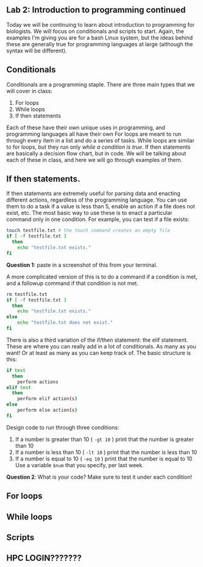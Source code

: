 ## Lab 2: Introduction to programming continued 

Today we will be continuing to learn about introduction to programming for biologists. We will focus on conditionals and scripts to start. Again, the examples I'm giving you are for a bash Linux system, but the ideas behind these are generally true for programming languages at large (although the syntax will be different).


## Conditionals

Conditionals are a programming staple. There are three main types that we will cover in class:

1. For loops
2. While loops
3. If then statements

Each of these have their own unique uses in programming, and programming languages all have their own
For loops are meant to run through every item in a list and do a series of tasks. While loops are similar to for loops, but they run only *while a condition is true*. If then statements are basically a decision flow chart, but in code. We will be talking about each of these in class, and here we will go through examples of them.

## If then statements.

If then statements are extremely useful for parsing data and enacting different actions, regardless of the programming language. You can use them to do a task if a value is less than 5, enable an action if a file does not exist, etc. The most basic way to use these is to enact a particular command only in one condition. For example, you can test if a file exists:

```bash
touch testfile.txt # the touch command creates an empty file
if [ -f testfile.txt ]
  then
    echo "testfile.txt exists."
fi
```

**Question 1:** paste in a screenshot of this from your terminal.

A more complicated version of this is to do a command if a condition is met, and a followup command if that condition is not met.

```bash
rm testfile.txt
if [ -f testfile.txt ]
  then
    echo "testfile.txt exists."
else
    echo "testfile.txt does not exist."
fi
```

There is also a third variation of the if/then statement: the elif statement. These are where you can really add in a lot of conditionals. As many as you want! Or at least as many as you can keep track of. The basic structure is this:

```bash
if test
  then
    perform actions
elif test
  then
    perform elif action(s)
else
    perform else action(s)
fi
```

Design code to run through three conditions:
1. If a number is greater than 10 ( `-gt 10` ) print that the number is greater than 10
2. If a number is less than 10 ( `-lt 10` ) print that the number is less than 10
3. If a number is equal to 10 ( `-eq 10` ) print that the number is equal to 10
Use a variable `$num` that you specify, per last week.

**Question 2**: What is your code? Make sure to test it under each condition!

## For loops

## While loops

## Scripts


## HPC LOGIN???????
